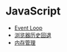 # JavaScript

- [Event Loop](js/event-loop.md)
- [浏览器历史回退](js/history-back.md)
- [内存管理](js/memory-management.md)
